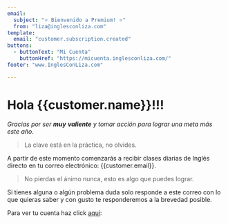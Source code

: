 ```yaml
---
email:
  subject: "⭐️ Bienvenido a Premium! ️⭐"
  from: "liza@inglesconliza.com"
template:
  email: "customer.subscription.created"
buttons:
  - buttonText: "Mi Cuenta"
    buttonHref: "https://micuenta.inglesconliza.com/"
footer: "www.InglesConLiza.com"

---
```

# Hola {{customer.name}}!!!

_Gracias por ser **muy** **valiente** y tomar acción para lograr una meta más este año_.

> La clave está en la práctica, no olvides.

A partir de este momento comenzarás a recibir clases diarias de Inglés directo en tu correo electrónico: {{customer.email}}.

> No pierdas el ánimo nunca, esto es algo que puedes lograr.

Si tienes alguna o algún problema duda solo responde a este correo con lo que quieras saber y con gusto te responderemos a la brevedad posible.

Para ver tu cuenta haz click [aqui](https://micuenta.inglesconliza.com/):
